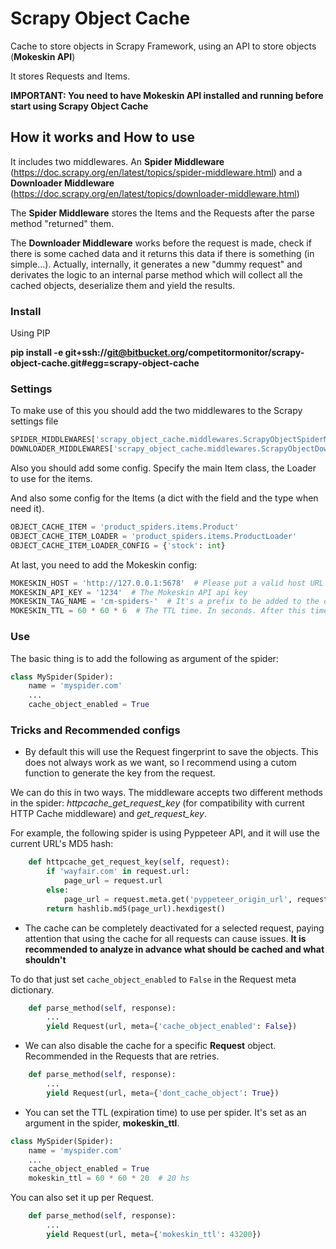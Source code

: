 Scrapy Object Cache
===================

Cache to store objects in Scrapy Framework, using an API to store objects (**Mokeskin API**)

It stores Requests and Items.

**IMPORTANT: You need to have Mokeskin API installed and running before start using Scrapy Object Cache**

## How it works and How to use

It includes two middlewares. An **Spider Middleware** (https://doc.scrapy.org/en/latest/topics/spider-middleware.html) and a **Downloader Middleware** (https://doc.scrapy.org/en/latest/topics/downloader-middleware.html)

The **Spider Middleware** stores the Items and the Requests after the parse method "returned" them.

The **Downloader Middleware** works before the request is made, check if there is some cached data and it returns this data if there is something (in simple...). Actually, internally, it generates a new "dummy request" and derivates the logic to an internal parse method which will collect all the cached objects, deserialize them and yield the results.

### Install

Using PIP

**pip install -e git+ssh://git@bitbucket.org/competitormonitor/scrapy-object-cache.git#egg=scrapy-object-cache**

### Settings

To make use of this you should add the two middlewares to the Scrapy settings file

```python
SPIDER_MIDDLEWARES['scrapy_object_cache.middlewares.ScrapyObjectSpiderMiddleware'] = 543
DOWNLOADER_MIDDLEWARES['scrapy_object_cache.middlewares.ScrapyObjectDownloaderMiddleware'] = 901
```

Also you should add some config. Specify the main Item class, the Loader to use for the items.

And also some config for the Items (a dict with the field and the type when need it).

```python
OBJECT_CACHE_ITEM = 'product_spiders.items.Product'
OBJECT_CACHE_ITEM_LOADER = 'product_spiders.items.ProductLoader'
OBJECT_CACHE_ITEM_LOADER_CONFIG = {'stock': int}
```

At last, you need to add the Mokeskin config:

```python
MOKESKIN_HOST = 'http://127.0.0.1:5678'  # Please put a valid host URL
MOKESKIN_API_KEY = '1234'  # The Mokeskin API api key
MOKESKIN_TAG_NAME = 'cm-spiders-'  # It's a prefix to be added to the object key
MOKESKIN_TTL = 60 * 60 * 6  # The TTL time. In seconds. After this time, the object will be removed from cache
```

### Use

The basic thing is to add the following as argument of the spider:

```python
class MySpider(Spider):
    name = 'myspider.com'
    ...
    cache_object_enabled = True
```

### Tricks and Recommended configs

- By default this will use the Request fingerprint to save the objects. This does not always work as we want, so I recommend using a cutom function to generate the key from the request.

We can do this in two ways. The middleware accepts two different methods in the spider: *httpcache_get_request_key* (for compatibility with current HTTP Cache middleware) and *get_request_key*.

For example, the following spider is using Pyppeteer API, and it will use the current URL's MD5 hash:

```python
    def httpcache_get_request_key(self, request):
        if 'wayfair.com' in request.url:
            page_url = request.url
        else:
            page_url = request.meta.get('pyppeteer_origin_url', request.url)
        return hashlib.md5(page_url).hexdigest()
```

- The cache can be completely deactivated for a selected request, paying attention that using the cache for all requests can cause issues. **It is recommended to analyze in advance what should be cached and what shouldn't**

To do that just set `cache_object_enabled` to `False` in the Request meta dictionary.

```python
    def parse_method(self, response):
        ...
        yield Request(url, meta={'cache_object_enabled': False})
```

- We can also disable the cache for a specific **Request** object. Recommended in the Requests that are retries.

```python
    def parse_method(self, response):
        ...
        yield Request(url, meta={'dont_cache_object': True})
```

- You can set the TTL (expiration time) to use per spider. It's set as an argument in the spider, **mokeskin_ttl**.

```python
class MySpider(Spider):
    name = 'myspider.com'
    ...
    cache_object_enabled = True
    mokeskin_ttl = 60 * 60 * 20  # 20 hs
```

You can also set it up per Request.

```python
    def parse_method(self, response):
        ...
        yield Request(url, meta={'mokeskin_ttl': 43200})
```
